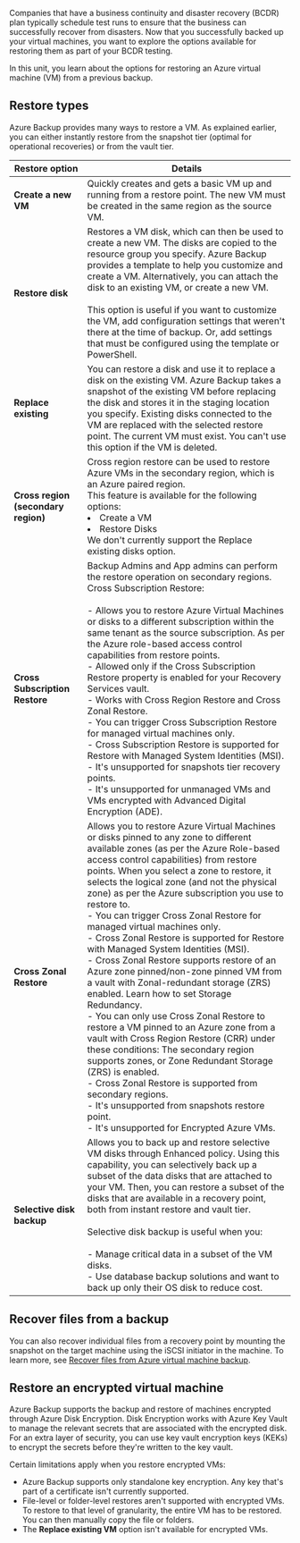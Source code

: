 Companies that have a business continuity and disaster recovery (BCDR) plan typically schedule test runs to ensure that the business can successfully recover from disasters. Now that you successfully backed up your virtual machines, you want to explore the options available for restoring them as part of your BCDR testing.

In this unit, you learn about the options for restoring an Azure virtual machine (VM) from a previous backup.

## Restore types

Azure Backup provides many ways to restore a VM. As explained earlier, you can either instantly restore from the snapshot tier (optimal for operational recoveries) or from the vault tier.

|Restore option |Details |
|---------|---------|
|**Create a new VM**    | Quickly creates and gets a basic VM up and running from a restore point. The new VM must be created in the same region as the source VM.        |
|**Restore disk**  |  Restores a VM disk, which can then be used to create a new VM. The disks are copied to the resource group you specify. Azure Backup provides a template to help you customize and create a VM. Alternatively, you can attach the disk to an existing VM, or create a new VM.<br><br> This option is useful if you want to customize the VM, add configuration settings that weren't there at the time of backup. Or, add settings that must be configured using the template or PowerShell. |
|**Replace existing**    |   You can restore a disk and use it to replace a disk on the existing VM. Azure Backup takes a snapshot of the existing VM before replacing the disk and stores it in the staging location you specify. Existing disks connected to the VM are replaced with the selected restore point. The current VM must exist. You can't use this option if the VM is deleted.      |
|**Cross region (secondary region)**   |   Cross region restore can be used to restore Azure VMs in the secondary region, which is an Azure paired region.<br> This feature is available for the following options:<br> <li> Create a VM <li> Restore Disks<br> We don't currently support the Replace existing disks option. |
| **Cross Subscription Restore** | Backup Admins and App admins can perform the restore operation on secondary regions. <br> Cross Subscription Restore: <br><br> - Allows you to restore Azure Virtual Machines or disks to a different subscription within the same tenant as the source subscription. As per the Azure role-based access control capabilities from restore points. <br> - Allowed only if the Cross Subscription Restore property is enabled for your Recovery Services vault. <br> - Works with Cross Region Restore and Cross Zonal Restore. <br> - You can trigger Cross Subscription Restore for managed virtual machines only. <br> - Cross Subscription Restore is supported for Restore with Managed System Identities (MSI). <br> - It's unsupported for snapshots tier recovery points. <br> - It's unsupported for unmanaged VMs and VMs encrypted with Advanced Digital Encryption (ADE). |
| **Cross Zonal Restore** | Allows you to restore Azure Virtual Machines or disks pinned to any zone to different available zones (as per the Azure Role-based access control capabilities) from restore points. When you select a zone to restore, it selects the logical zone (and not the physical zone) as per the Azure subscription you use to restore to. <br> - You can trigger Cross Zonal Restore for managed virtual machines only. <br> - Cross Zonal Restore is supported for Restore with Managed System Identities (MSI). <br> - Cross Zonal Restore supports restore of an Azure zone pinned/non-zone pinned VM from a vault with Zonal-redundant storage (ZRS) enabled. Learn how to set Storage Redundancy. <br> - You can only use Cross Zonal Restore to restore a VM pinned to an Azure zone from a vault with Cross Region Restore (CRR) under these conditions: The secondary region supports zones, or Zone Redundant Storage (ZRS) is enabled. <br> - Cross Zonal Restore is supported from secondary regions. <br> - It's unsupported from snapshots restore point. <br> - It's unsupported for Encrypted Azure VMs. |
| **Selective disk backup** | Allows you to back up and restore selective VM disks through Enhanced policy. Using this capability, you can selectively back up a subset of the data disks that are attached to your VM. Then, you can restore a subset of the disks that are available in a recovery point, both from instant restore and vault tier. <br><br>  Selective disk backup is useful when you: <br><br> - Manage critical data in a subset of the VM disks. <br> - Use database backup solutions and want to back up only their OS disk to reduce cost. |

## Recover files from a backup

You can also recover individual files from a recovery point by mounting the snapshot on the target machine using the iSCSI initiator in the machine. To learn more, see [Recover files from Azure virtual machine backup](/azure/backup/backup-azure-restore-files-from-vm).

## Restore an encrypted virtual machine

Azure Backup supports the backup and restore of machines encrypted through Azure Disk Encryption. Disk Encryption works with Azure Key Vault to manage the relevant secrets that are associated with the encrypted disk. For an extra layer of security, you can use key vault encryption keys (KEKs) to encrypt the secrets before they're written to the key vault.

Certain limitations apply when you restore encrypted VMs:

- Azure Backup supports only standalone key encryption. Any key that's part of a certificate isn't currently supported.
- File-level or folder-level restores aren't supported with encrypted VMs. To restore to that level of granularity, the entire VM has to be restored. You can then manually copy the file or folders.
- The **Replace existing VM** option isn't available for encrypted VMs.